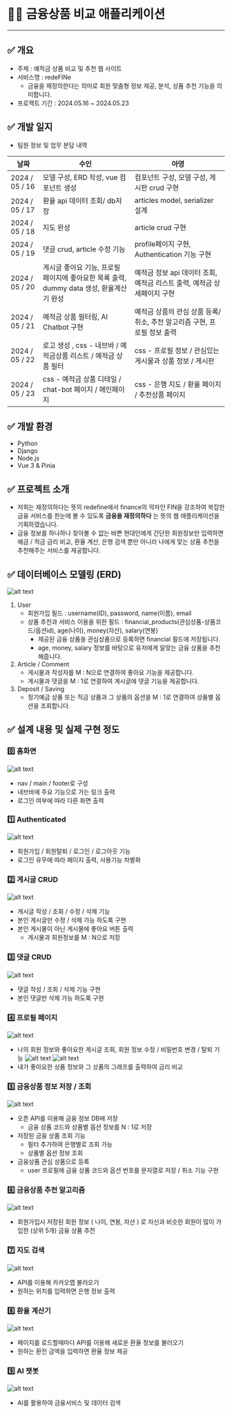# 👩‍💻 금융상품 비교 애플리케이션

---

## ✅ 개요 

- 주제 : 예적금 상품 비교 및 추천 웹 사이트
- 서비스명 : redeFINe
    - 금융을 재정의한다는 의미로 회원 맞춤형 정보 제공, 분석, 상품 추천 기능을 의미합니다.
- 프로젝트 기간 : 2024.05.16 ~ 2024.05.23


## ✅ 개발 일지 

- 팀원 정보 및 업무 분담 내역

| 날짜 | 수인 | 아영 |
| --- | --- | --- |
| 2024 / 05 / 16 | 모델 구성, ERD 작성, vue 컴포넌트 생성 | 컴포넌트 구성, 모델 구성, 게시판 crud 구현 |
| 2024 / 05 / 17 | 환율 api 데이터 조회/ db저장 | articles model, serializer 설계 |
| 2024 / 05 / 18 | 지도 완성 | article crud 구현 |
| 2024 / 05 / 19 | 댓글 crud, article 수정 기능 | profile페이지 구현, Authentication 기능 구현 |
| 2024 / 05 / 20 | 게시글 좋아요 기능, 프로필 페이지에 좋아요한 목록 출력, dummy data 생성, 환율계산기 완성 | 예적금 정보 api 데이터 조회, 예적금 리스트 출력, 예적금 상세페이지 구현 |
| 2024 / 05 / 21 | 예적금 상품 필터링, AI Chatbot 구현 | 예적금 상품의 관심 상품 등록/취소, 추천 알고리즘 구현, 프로필 정보 출력 |
| 2024 / 05 / 22 | 로고 생성 , css - 내브바 / 예적금상품 리스트 / 예적금 상품 필터 | css - 프로필 정보 / 관심있는 게시물과 상품 정보 / 게시판 |
| 2024 / 05 / 23 |  css - 예적금 상품 디테일 / chat-bot 페이지 / 메인페이지  | css - 은행 지도 / 환율 페이지 / 추천상품 페이지 |


## ✅ 개발 환경
- Python
- Django
- Node.js
- Vue 3 & Pinia


## ✅ 프로젝트 소개
- 저희는 재정의하다는 뜻의 redefine에서 finance의 약자인 FIN을 강조하여 복잡한 금융 서비스를 한눈에 볼 수 있도록 **금융을 재정의하다** 는 뜻의 웹 애플리케이션을 기획하였습니다.
- 금융 정보를 하나하나 찾아볼 수 없는 바쁜 현대인에게 간단한 회원정보만 입력하면 예금 / 적금 금리 비교, 환율 계산, 은행 검색 뿐만 아니라 나에게 맞는 상품 추천을 추천해주는 서비스를 제공합니다.


## ✅ 데이터베이스 모델링 (ERD)
![alt text](image-1.png)
1. User
    - 회원가입 필드 : username(ID), password, name(이름), email
    - 상품 추천과 서비스 이용을 위한 필드 : financial_products(관심상품-상품코드/옵션id), age(나이), money(자산), salary(연봉)
        - 제공된 금융 상품을 관심상품으로 등록하면 financial 필드에 저장됩니다.
        - age, money, salary 정보를 바탕으로 유저에게 알맞는 금융 상품을 추천해줍니다.
2. Article / Comment
    - 게시물과 작성자를 M : N으로 연결하여 좋아요 기능을 제공합니다.
    - 게시물과 댓글을 M : 1로 연결하여 게시글에 댓글 기능을 제공합니다.
3. Deposit / Saving
    - 정기예금 상품 또는 적금 상품과 그 상품의 옵션을 M : 1로 연결하여 상품별 옵션을 조회합니다.


## ✅ 설계 내용 및 실제 구현 정도

### 0️⃣ 홈화면
![alt text](front/redefine_fin_pjt/src/assets/imgs/home.PNG)
- nav / main / footer로 구성
- 내브바에 주요 기능으로 가는 링크 출력
- 로그인 여부에 따라 다른 화면 출력

### 1️⃣ Authenticated
![alt text](front/redefine_fin_pjt/src/assets/imgs/login.PNG)
- 회원가입 / 회원탈퇴 / 로그인 / 로그아웃 기능
- 로그인 유무에 따라 페이지 출력, 사용기능 차별화

### 2️⃣ 게시글 CRUD
![alt text](front/redefine_fin_pjt/src/assets/imgs/article.png)
- 게시글 작성 / 조회 / 수정 / 삭제 기능
- 본인 게시글만 수정 / 삭제 가능 하도록 구현
- 본인 게시물이 아닌 게시물에 좋아요 버튼 출력
    - 게시물과 회원정보를 M : N으로 저장

### 3️⃣ 댓글 CRUD
![alt text](front/redefine_fin_pjt/src/assets/imgs/article_detail.png)
- 댓글 작성 / 조회 / 삭제 기능 구현
- 본인 댓글만 삭제 가능 하도록 구현

### 4️⃣ 프로필 페이지
![alt text](front/redefine_fin_pjt/src/assets/imgs/profile_info.PNG)
- 나의 회원 정보와 좋아요한 게시글 조회, 회원 정보 수정 / 비밀번호 변경 / 탈퇴 기능
![alt text](front/redefine_fin_pjt/src/assets/imgs/profile.PNG)
![alt text](front/redefine_fin_pjt/src/assets/imgs/profile_chart.PNG)
- 내가 좋아요한 상품 정보와 그 상품의 그래프를 출력하여 금리 비교

### 5️⃣ 금융상품 정보 저장 / 조회
![alt text](front/redefine_fin_pjt/src/assets/imgs/productList.png)
- 오픈 API를 이용해 금융 정보 DB에 저장
    - 금융 상품 코드와 상품별 옵션 정보를 N : 1로 저장
- 저장된 금융 상품 조회 기능
    - 필터 추가하여 은행별로 조회 가능
    - 상품별 옵션 정보 조회
- 금융상품 관심 상품으로 등록
    - user 프로필에 금융 상품 코드와 옵션 번호를 문자열로 저장 / 취소 기능 구현

### 6️⃣ 금융상품 추천 알고리즘
![alt text](front/redefine_fin_pjt/src/assets/imgs/recommend.png)
- 회원가입시 저장된 회원 정보 ( 나이, 연봉, 자산 ) 로 자신과 비슷한 회원이 많이 가입한 (상위 5개) 금융 상품 추천

### 7️⃣ 지도 검색
![alt text](front/redefine_fin_pjt/src/assets/imgs/map.png)
- API를 이용해 카카오맵 불러오기
- 원하는 위치를 입력하면 은행 정보 출력

### 8️⃣ 환율 계산기
![alt text](front/redefine_fin_pjt/src/assets/imgs/exchange_cal.png)
- 페이지를 로드할때마다 API를 이용해 새로운 환율 정보를 불러오기
- 원하는 환전 금액을 입력하면 환율 정보 제공

### 9️⃣ AI 챗봇
![alt text](front/redefine_fin_pjt/src/assets/imgs/AI_chat.png)
- AI를 활용하여 금융서비스 및 데이터 검색
